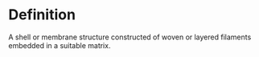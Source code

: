 # Definition

A shell or membrane structure constructed of woven or layered filaments
embedded in a suitable matrix.
